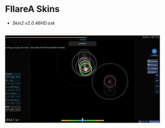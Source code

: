 # FllareA Skins

* ###### Skin2 v2.0.46HD.osk
![FllareA](https://raw.githubusercontent.com/Lewui/ukrainian-community-osu-skins/master/assets/FllareA_Prew.png)
